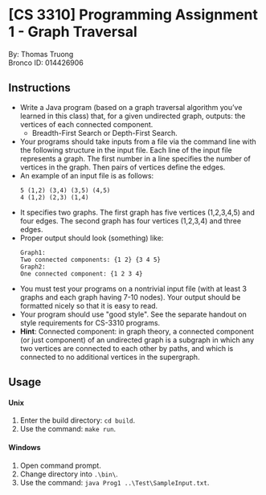 # [CS 3310] Programming Assignment 1 - Graph Traversal
By: Thomas Truong\
Bronco ID: 014426906

## Instructions
- Write a Java program (based on a graph traversal algorithm you’ve learned in this class) that, for a given undirected graph, outputs: the vertices of each connected component.
  - Breadth-First Search or Depth-First Search.
- Your programs should take inputs from a file via the command line with the following structure in the input file. Each line of the input file represents a graph. The first number in a line specifies the number of vertices in the graph. Then pairs of vertices define the edges.
- An example of an input file is as follows:
  ```
  5 (1,2) (3,4) (3,5) (4,5)
  4 (1,2) (2,3) (1,4)
  ```
- It specifies two graphs. The first graph has five vertices (1,2,3,4,5) and four edges. The second graph has four vertices (1,2,3,4) and three edges.
- Proper output should look (something) like:
  ```
  Graph1:
  Two connected components: {1 2} {3 4 5}
  Graph2:
  One connected component: {1 2 3 4}
  ```
- You must test your programs on a nontrivial input file (with at least 3 graphs and each graph having 7-10 nodes). Your output should be formatted nicely so that it is easy to read.
- Your program should use "good style". See the separate handout on style requirements for CS-3310 programs.
- **Hint**: Connected component: in graph theory, a connected component (or just component) of an undirected graph is a subgraph in which any two vertices are connected to each other by paths, and which is connected to no additional vertices in the supergraph.

## Usage
#### Unix
  1. Enter the build directory: ```cd build```.
  2. Use the command: ```make run```.
#### Windows
  1. Open command prompt.
  2. Change directory into ```.\bin\```.
  3. Use the command: ```java Prog1 ..\Test\SampleInput.txt```.
